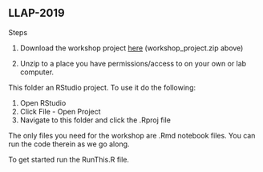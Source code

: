 ## LLAP-2019

Steps

1. Download the workshop project [here](https://github.com/m-clark/LLAP-2019/raw/master/workshop_project.zip) (workshop_project.zip above)

2. Unzip to a place you have permissions/access to on your own or lab computer.


This folder an RStudio project.  To use it do the following:

1. Open RStudio 
2. Click File - Open Project 
3. Navigate to this folder and click the .Rproj file

The only files you need for the workshop are .Rmd notebook files.  You can run
the code therein as we go along.

To get started run the RunThis.R file.
